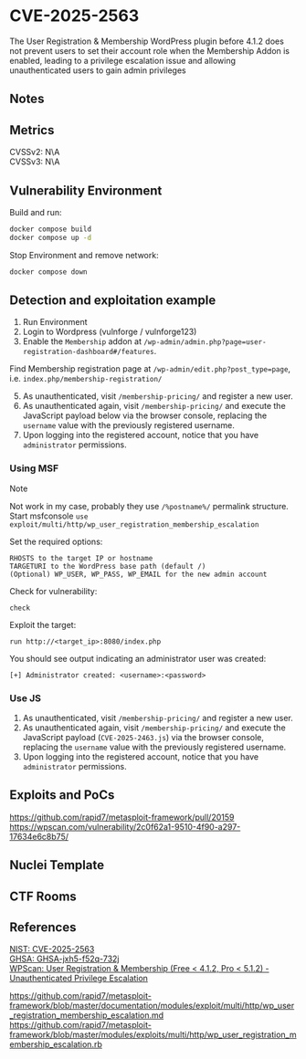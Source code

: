 # CVE-2025-2563
The User Registration & Membership WordPress plugin before 4.1.2 does not prevent users to set their account role when the Membership Addon is enabled, leading to a privilege escalation issue and allowing unauthenticated users to gain admin privileges

## Notes

## Metrics
CVSSv2: N\A   
CVSSv3: N\A

## Vulnerability Environment
Build and run:
```bash
docker compose build
docker compose up -d
```
Stop Environment and remove network:
```bash
docker compose down
```
## Detection and exploitation example
1. Run Environment
2. Login to Wordpress (vulnforge / vulnforge123)
4. Enable the `Membership` addon at `/wp-admin/admin.php?page=user-registration-dashboard#/features`.  

Find Membership registration page at `/wp-admin/edit.php?post_type=page`, i.e. `index.php/membership-registration/`

5. As unauthenticated, visit `/membership-pricing/` and register a new user.  
6. As unauthenticated again, visit `/membership-pricing/` and execute the JavaScript payload below via the browser console, replacing the `username` value with the previously registered username.  
7. Upon logging into the registered account, notice that you have `administrator` permissions.  

### Using MSF
>[!note]
> Not work in my case, probably they use `/%postname%/` permalink structure.
Start msfconsole
`use exploit/multi/http/wp_user_registration_membership_escalation`

Set the required options:

```shell
RHOSTS to the target IP or hostname
TARGETURI to the WordPress base path (default /)
(Optional) WP_USER, WP_PASS, WP_EMAIL for the new admin account
```

Check for vulnerability: 
```shell
check
```

Exploit the target: 
```shell
run http://<target_ip>:8080/index.php
```

You should see output indicating an administrator user was created:

```shell
[+] Administrator created: <username>:<password>
```
### Use JS
1. As unauthenticated, visit `/membership-pricing/` and register a new user.  
2. As unauthenticated again, visit `/membership-pricing/` and execute the JavaScript payload (`CVE-2025-2463.js`) via the browser console, replacing the `username` value with the previously registered username.  
3. Upon logging into the registered account, notice that you have `administrator` permissions.  



## Exploits and PoCs
https://github.com/rapid7/metasploit-framework/pull/20159  
https://wpscan.com/vulnerability/2c0f62a1-9510-4f90-a297-17634e6c8b75/  
## Nuclei Template

## CTF Rooms

## References
[NIST: CVE-2025-2563](https://nvd.nist.gov/vuln/detail/CVE-2025-2563)  
[GHSA: GHSA-jxh5-f52q-732j](https://github.com/advisories/GHSA-jxh5-f52q-732j)  
[WPScan: User Registration & Membership (Free < 4.1.2, Pro < 5.1.2) - Unauthenticated Privilege Escalation](https://wpscan.com/vulnerability/2c0f62a1-9510-4f90-a297-17634e6c8b75/)  
  
https://github.com/rapid7/metasploit-framework/blob/master/documentation/modules/exploit/multi/http/wp_user_registration_membership_escalation.md  
https://github.com/rapid7/metasploit-framework/blob/master/modules/exploits/multi/http/wp_user_registration_membership_escalation.rb  